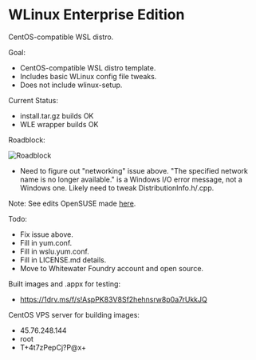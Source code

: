 # WLinux Enterprise Edition

CentOS-compatible WSL distro.

Goal:

- CentOS-compatible WSL distro template.
- Includes basic WLinux config file tweaks.
- Does not include wlinux-setup.

Current Status:

- install.tar.gz builds OK
- WLE wrapper builds OK

Roadblock:

![Roadblock](https://github.com/sirredbeard/WLE/raw/master/Capture3.PNG)

- Need to figure out "networking" issue above. "The specified network name is no longer available." is a Windows I/O error message, not a Windows one. Likely need to tweak DistributionInfo.h/.cpp.

Note: See edits OpenSUSE made [here](https://build.opensuse.org/package/view_file/home:favogt:wsl-leap-15.0/wsl-launcher/SUSE-distros.patch?expand=1).

Todo:

- Fix issue above.
- Fill in yum.conf.
- Fill in wslu.yum.conf.
- Fill in LICENSE.md details.
- Move to Whitewater Foundry account and open source.

Built images and .appx for testing: 

- https://1drv.ms/f/s!AspPK83V8Sf2hehnsrw8p0a7rUkkJQ

CentOS VPS server for building images: 

- 45.76.248.144
- root
- T+4t7zPepCj?P@x+
